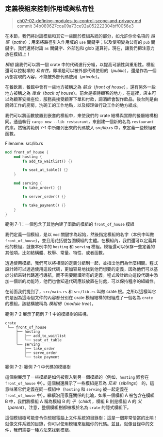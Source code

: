 ## 定義模組來控制作用域與私有性

> [ch07-02-defining-modules-to-control-scope-and-privacy.md](https://github.com/rust-lang/book/blob/master/src/ch07-02-defining-modules-to-control-scope-and-privacy.md)
> <br>
> commit 34b089627cca09a73ce92a052222304bff0056e3

在本節，我們將討論模組和其它一些關於模組系統的部分，如允許你命名項的 *路徑*（*paths*）；用來將路徑引入作用域的 `use` 關鍵字；以及使項變為公有的 `pub` 關鍵字。我們還將討論 `as` 關鍵字、外部包和 glob 運算符。現在，讓我們把注意力放在模組上！

*模組* 讓我們可以將一個 crate 中的代碼進行分組，以提高可讀性與重用性。模組還可以控制項的 *私有性*，即項是可以被外部代碼使用的（*public*），還是作為一個內部實現的內容，不能被外部代碼使用（*private*）。

在餐飲業，餐館中會有一些地方被稱之為 *前台*（*front of house*），還有另外一些地方被稱之為 *後台*（*back of house*）。前台是招待顧客的地方，在這裡，店主可以為顧客安排座位，服務員接受顧客下單和付款，調酒師會製作飲品。後台則是由廚師工作的廚房，洗碗工的工作地點，以及經理做行政工作的地方組成。

我們可以將函數放置到嵌套的模組中，來使我們的 crate 結構與實際的餐廳結構相同。通過執行 `cargo new --lib restaurant`，來創建一個新的名為 `restaurant` 的庫。然後將範例 7-1 中所羅列出來的代碼放入 *src/lib.rs* 中，來定義一些模組和函數。

Filename: src/lib.rs

```rust
mod front_of_house {
    mod hosting {
        fn add_to_waitlist() {}

        fn seat_at_table() {}
    }

    mod serving {
        fn take_order() {}

        fn server_order() {}

        fn take_payment() {}
    }
}
```

<span class="caption">範例 7-1：一個包含了其他內建了函數的模組的 `front_of_house` 模組</span>

我們定義一個模組，是以 `mod` 關鍵字為起始，然後指定模組的名字（本例中叫做 `front_of_house`），並且用花括號包圍模組的主體。在模組內，我們還可以定義其他的模組，就像本例中的 `hosting` 和 `serving` 模組。模組還可以保存一些定義的其他項，比如結構體、枚舉、常量、特性、或者函數。

透過使用模組，我們可以將相關的定義分組到一起，並指出他們為什麼相關。程式設計師可以透過使用這段代碼，更加容易地找到他們想要的定義，因為他們可以基於分組來對代碼進行導航，而不需要閱讀所有的定義。程式設計師向這段代碼中添加一個新的功能時，他們也會知道代碼應該放置在何處，可以保持程序的組織性。

在前面我們提到了，`src/main.rs` 和 `src/lib.rs` 叫做 crate 根。之所以這樣叫它們是因為這兩個文件的內容都分別在 crate 模組結構的根組成了一個名為 `crate` 的模組，該結構被稱為 *模組樹*（*module tree*）。

範例 7-2 展示了範例 7-1 中的模組樹的結構。

```text
crate
 └── front_of_house
     ├── hosting
     │   ├── add_to_waitlist
     │   └── seat_at_table
     └── serving
         ├── take_order
         ├── serve_order
         └── take_payment
```

<span class="caption">範例 7-2: 範例 7-1 中代碼的模組樹</span>

這個樹展示了一些模組是如何被嵌入到另一個模組的（例如，`hosting` 嵌套在 `front_of_house` 中）。這個樹還展示了一些模組是互為 *兄弟*（*siblings*） 的，這意味著它們定義在同一模組中（`hosting` 和 `serving` 被一起定義在 `front_of_house` 中）。繼續沿用家庭關係的比喻，如果一個模組 A 被包含在模組 B 中，我們將模組 A 稱為模組 B 的 *子*（*child*），模組 B 則是模組 A 的 *父*（*parent*）。注意，整個模組樹都植根於名為 `crate` 的隱式模組下。

這個模組樹可能會令你想起電腦上文件系統的目錄樹；這是一個非常恰當的比喻！就像文件系統的目錄，你可以使用模組來組織你的代碼。並且，就像目錄中的文件，我們需要一種方法來找到模組。
